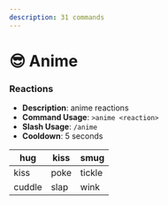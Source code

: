 ```yaml
---
description: 31 commands
---
```


# 😎 Anime

### Reactions

* **Description**: anime reactions
* **Command Usage**: `>anime <reaction>`&#x20;
* **Slash Usage**: `/anime`
* **Cooldown**: 5 seconds

| hug    | kiss | smug   |
| ------ | ---- | ------ |
| kiss   | poke | tickle |
| cuddle | slap | wink   |